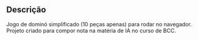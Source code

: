 ## Descrição

Jogo de dominó simplificado (10 peças apenas) para rodar no navegador. Projeto criado para compor nota na matéria de IA no curso de BCC.

